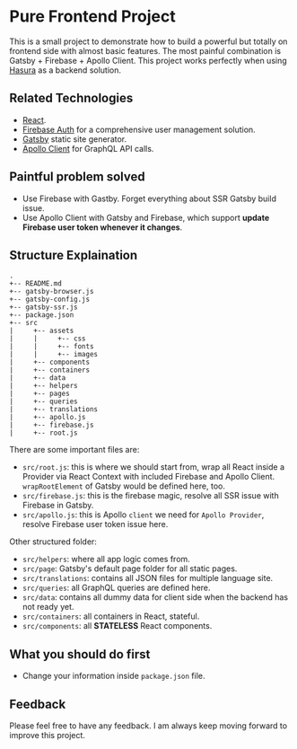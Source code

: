 # Pure Frontend Project

This is a small project to demonstrate how to build a powerful but totally on frontend side with almost basic features.
The most painful combination is Gatsby + Firebase + Apollo Client.
This project works perfectly when using [Hasura](https://hasura.io/) as a backend solution.

## Related Technologies

- [React](https://reactjs.org/).
- [Firebase Auth](https://firebase.google.com/docs/auth) for a comprehensive user management solution.
- [Gatsby](gatsbyjs.org/) static site generator.
- [Apollo Client](https://www.apollographql.com/docs/react/) for GraphQL API calls.

## Paintful problem solved

- Use Firebase with Gastby. Forget everything about SSR Gatsby build issue.
- Use Apollo Client with Gatsby and Firebase, which support **update Firebase user token whenever it changes**.

## Structure Explaination

```
.
+-- README.md
+-- gatsby-browser.js
+-- gatsby-config.js
+-- gatsby-ssr.js
+-- package.json
+-- src
|     +-- assets
|     |     +-- css
|     |     +-- fonts
|     |     +-- images
|     +-- components
|     +-- containers
|     +-- data
|     +-- helpers
|     +-- pages
|     +-- queries
|     +-- translations
|     +-- apollo.js
|     +-- firebase.js
|     +-- root.js
```

There are some important files are:

- `src/root.js`: this is where we should start from, wrap all React inside a Provider via React Context with included Firebase and Apollo Client. `wrapRootElement` of Gatsby would be defined here, too.
- `src/firebase.js`: this is the firebase magic, resolve all SSR issue with Firebase in Gatsby.
- `src/apollo.js`: this is Apollo `client` we need for `Apollo Provider`, resolve Firebase user token issue here.

Other structured folder:

- `src/helpers`: where all app logic comes from.
- `src/page`: Gatsby's default page folder for all static pages.
- `src/translations`: contains all JSON files for multiple language site.
- `src/queries`: all GraphQL queries are defined here.
- `src/data`: contains all dummy data for client side when the backend has not ready yet.
- `src/containers`: all containers in React, stateful.
- `src/components`: all **STATELESS** React components.

## What you should do first

- Change your information inside `package.json` file.

## Feedback

Please feel free to have any feedback. I am always keep moving forward to improve this project.

